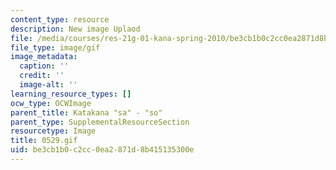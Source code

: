```yaml
---
content_type: resource
description: New image Uplaod
file: /media/courses/res-21g-01-kana-spring-2010/be3cb1b0c2cc0ea2871d8b415135300e_0529.gif
file_type: image/gif
image_metadata:
  caption: ''
  credit: ''
  image-alt: ''
learning_resource_types: []
ocw_type: OCWImage
parent_title: Katakana "sa" - "so"
parent_type: SupplementalResourceSection
resourcetype: Image
title: 0529.gif
uid: be3cb1b0-c2cc-0ea2-871d-8b415135300e
---
```

